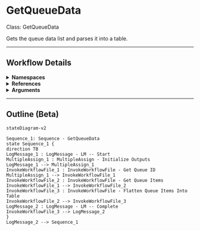 # GetQueueData
Class: GetQueueData

Gets the queue data list and parses it into a table.

<hr />

## Workflow Details
<details>
    <summary>
    <b>Namespaces</b>
    </summary>

    - System.Activities
- System.Activities.Statements
- System.Activities.Expressions
- System.Activities.Validation
- System.Activities.XamlIntegration
- Microsoft.VisualBasic
- Microsoft.VisualBasic.Activities
- System
- System.Collections
- System.Collections.Generic
- System.Collections.ObjectModel
- System.Data
- System.Diagnostics
- System.Linq
- System.Net.Mail
- System.Xml
- System.Text
- System.Xml.Linq
- UiPath.Core
- UiPath.Core.Activities
- System.Windows.Markup
- GlobalVariablesNamespace
- GlobalConstantsNamespace
- System.Reflection
- Newtonsoft.Json.Linq
- Newtonsoft.Json
- System.Dynamic
- System.ComponentModel
- System.Runtime.Serialization
- System.Xml.Serialization


</details>
<details>
    <summary>
    <b>References</b>
    </summary>

    - Microsoft.CSharp
- Microsoft.VisualBasic
- Microsoft.Win32.Primitives
- netstandard
- Newtonsoft.Json
- NPOI
- PresentationFramework
- System
- System.Activities
- System.Collections
- System.ComponentModel
- System.ComponentModel.EventBasedAsync
- System.ComponentModel.Primitives
- System.ComponentModel.TypeConverter
- System.Configuration.ConfigurationManager
- System.Console
- System.Core
- System.Data
- System.Data.Common
- System.Data.SqlClient
- System.Linq
- System.Linq.Expressions
- System.Memory
- System.Memory.Data
- System.ObjectModel
- System.Private.CoreLib
- System.Private.DataContractSerialization
- System.Private.ServiceModel
- System.Private.Uri
- System.Private.Xml
- System.Reflection.DispatchProxy
- System.Reflection.Metadata
- System.Reflection.TypeExtensions
- System.Runtime.Serialization
- System.Runtime.Serialization.Formatters
- System.Runtime.Serialization.Primitives
- System.Security.Permissions
- System.ServiceModel
- System.ServiceModel.Activities
- System.Xaml
- System.Xml
- System.Xml.Linq
- UiPath.Studio.Constants
- UiPath.System.Activities
- UiPath.System.Activities.Design
- UiPath.System.Activities.ViewModels
- UiPath.Workflow
- WindowsBase


</details>
<details>
    <summary>
    <b>Arguments</b>
    </summary>

    <table><tr><th>Name</th><th>Direction</th><th>Type</th><th>Description</th></tr><tr><td>out_QueueList</td><td>OutArgument</td><td>scg:List(njl:JToken)</td><td>The unformatted list of queue items retrieved, as a List of JToken.</td></tr><tr><td>in_QueueName</td><td>InArgument</td><td>x:String</td><td>The name of the queue to report.</td></tr><tr><td>in_QueueFolder</td><td>InArgument</td><td>x:String</td><td>The path fo the folder that houses the queue to report.</td></tr><tr><td>in_From</td><td>InArgument</td><td>s:DateTime</td><td>The start of the reporting range.</td></tr><tr><td>in_To</td><td>InArgument</td><td>s:DateTime</td><td>The end of the reporting range.</td></tr><tr><td>in_Statuses</td><td>InArgument</td><td>s:String[]</td><td>The statuses to include when retrieving queue items.</td></tr><tr><td>out_dt_QueueTable</td><td>OutArgument</td><td>sd:DataTable</td><td>The queue items retrieved, formatted as a flattened table.</td></tr></table>
    
</details>

<hr />

## Outline (Beta)

```mermaid
stateDiagram-v2

Sequence_1: Sequence - GetQueueData
state Sequence_1 {
direction TB
LogMessage_1 : LogMessage - LM -- Start
MultipleAssign_1 : MultipleAssign - Initialize Outputs
LogMessage_1 --> MultipleAssign_1
InvokeWorkflowFile_1 : InvokeWorkflowFile - Get Queue ID
MultipleAssign_1 --> InvokeWorkflowFile_1
InvokeWorkflowFile_2 : InvokeWorkflowFile - Get Queue Items
InvokeWorkflowFile_1 --> InvokeWorkflowFile_2
InvokeWorkflowFile_3 : InvokeWorkflowFile - Flatten Queue Items Into Table
InvokeWorkflowFile_2 --> InvokeWorkflowFile_3
LogMessage_2 : LogMessage - LM -- Complete
InvokeWorkflowFile_3 --> LogMessage_2
}
LogMessage_2 --> Sequence_1
```